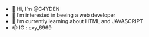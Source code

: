 - 👋 Hi, I’m @C4YDEN
- 👀 I’m interested in beeing a web developer
- 🌱 I’m currently learning about HTML and JAVASCRIPT
- 📫 IG : cxy_6969

<!---
C4YDEN/C4YDEN is a ✨ special ✨ repository because its `README.md` (this file) appears on your GitHub profile.
You can click the Preview link to take a look at your changes.
--->

